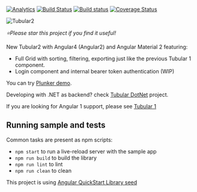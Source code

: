 [![Analytics](https://ga-beacon.appspot.com/UA-8535255-2/unosquare/tubular2/)](https://github.com/igrigorik/ga-beacon)
[![Build Status](https://travis-ci.org/unosquare/tubular2.svg?branch=master)](https://travis-ci.org/unosquare/tubular2)
[![Build status](https://ci.appveyor.com/api/projects/status/ds9qvyt6cd8woiwo?svg=true)](https://ci.appveyor.com/project/geoperez/tubular2)
[![Coverage Status](https://coveralls.io/repos/github/unosquare/tubular2/badge.svg?branch=master)](https://coveralls.io/github/unosquare/tubular2?branch=master)

![Tubular2](http://unosquare.github.io/tubular/assets/tubular2.png)

*:star:Please star this project if you find it useful!*

New Tubular2 with Angular4 (Angular2) and Angular Material 2 featuring:

* Full Grid with sorting, filtering, exporting just like the previous Tubular 1 component.
* Login component and internal bearer token authentication (WIP)

You can try [Plunker demo](http://plnkr.co/edit/i8q4bMSSPS1xEqdzQCL2?p=preview).

Developing with .NET as backend? check [Tubular DotNet](https://github.com/unosquare/tubular-dotnet) project.

If you are looking for Angular 1 support, please see [Tubular 1](https://github.com/unosquare/tubular)

## Running sample and tests

Common tasks are present as npm scripts:

- `npm start` to run a live-reload server with the sample app
- `npm run build` to build the library
- `npm run lint` to lint 
- `npm run clean` to clean

This project is using [Angular QuickStart Library seed](https://github.com/filipesilva/angular-quickstart-lib)
